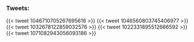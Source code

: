 ### Tweets:

{{< tweet 1046710705267695616 >}}
{{< tweet 1046560803745406977 >}}
{{< tweet 1032678122859032576 >}}
{{< tweet 1022331895512686592 >}}
{{< tweet 1071082943056093186 >}}
